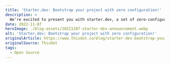 ```yaml
---
title: 'Starter.dev: Bootstrap your project with zero configuration!'
description: >
  We’re excited to present you with starter.dev, a set of zero-configuration project kits built with your favorite tools. Each kit is configured with the following so you can focus on building features instead of spending time on configuration. Read here to learn more.
date: 2022-11-07
heroImage: ./blog-assets/20221107-starter-dev-announcement.webp
alt: 'Starter.dev: Bootstrap your project with zero configuration!'
originalArticle: https://www.thisdot.co/blog/starter-dev-bootstrap-your-project-with-zero-configuration
originalSource: ThisDot
tags:
  - Open Source
---
```

